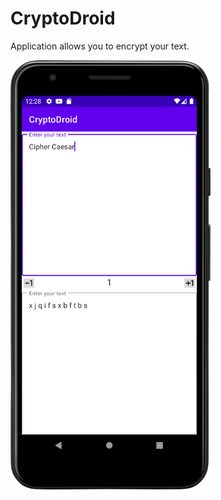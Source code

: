 # CryptoDroid
Application allows you to encrypt your text.

<img src="https://github.com/HamletNadirian/CryptoDroid/blob/master/Screenshot_20230226_012846.png" width="320">
